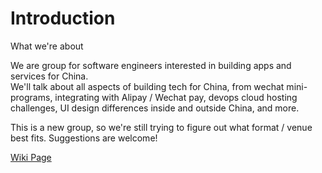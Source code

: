 # Introduction
What we're about

We are group for software engineers interested in building apps and services for China.  
We'll talk about all aspects of building tech for China, from wechat mini-programs, integrating with Alipay / Wechat pay, devops cloud hosting challenges, UI design differences inside and outside China, and more.  

This is a new group, so we're still trying to figure out what format / venue best fits. Suggestions are welcome! 


[Wiki Page](https://github.com/appsforchina/Introduction/wiki)

